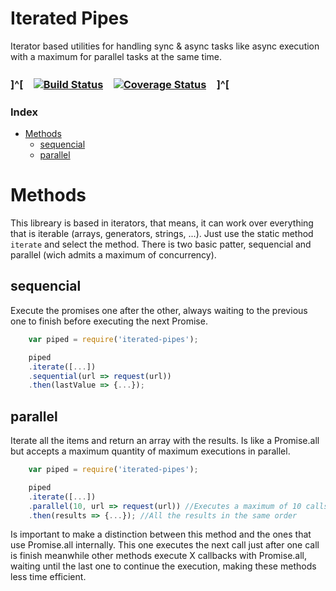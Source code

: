 # Iterated Pipes


Iterator based utilities for handling sync & async tasks like async execution with a maximum for parallel tasks at the same time.

### ]^[　[![Build Status](https://travis-ci.org/DavidBM/iterated-pipes.svg?branch=master)](https://travis-ci.org/DavidBM/iterated-pipes)　[![Coverage Status](https://coveralls.io/repos/DavidBM/iterated-pipes/badge.svg?branch=master)](https://coveralls.io/r/DavidBM/iterated-pipes?branch=master)　]^[ 

### Index

<!-- MarkdownTOC autolink=true autoanchor=true bracket=round depth=0 -->

- [Methods](#methods)
	- [sequencial](#sequencial)
	- [parallel](#parallel)

<!-- /MarkdownTOC -->

<a name="methods"></a>
# Methods

This libreary is based in iterators, that means, it can work over everything that is iterable (arrays, generators, strings, ...). Just use the static method `iterate` and select the method. There is two basic patter, sequencial and parallel (wich admits a maximum of concurrency).

<a name="sequencial"></a>
## sequencial

Execute the promises one after the other, always waiting to the previous one to finish before executing the next Promise.

```javascript
	var piped = require('iterated-pipes');

	piped
	.iterate([...])
	.sequential(url => request(url))
	.then(lastValue => {...});
```

<a name="parallel"></a>
## parallel

Iterate all the items and return an array with the results. Is like a Promise.all but accepts a maximum quantity of maximum executions in parallel.

```javascript
	var piped = require('iterated-pipes');

	piped
	.iterate([...])
	.parallel(10, url => request(url)) //Executes a maximum of 10 calls at a time. When one call ends, call the next one
	.then(results => {...}); //All the results in the same order
```

Is important to make a distinction between this method and the ones that use Promise.all internally. This one executes the next call just after one call is finish meanwhile other methods execute X callbacks with Promise.all, waiting until the last one to continue the execution, making these methods less time efficient.
